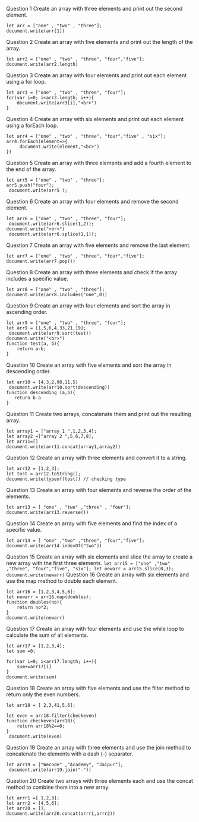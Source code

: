 

  Question 1 Create an array with three elements and print out the second element.
  ```
 let arr = ["one" , "two" , "three"];
 document.write(arr[1])
 ```
  Question 2 Create an array with five elements and print out the length of the array.
 ```
 let arr2 = ["one" , "two" , "three", "four","five"];
 document.write(arr2.length)
 ```
 Question 3 Create an array with four elements and print out each element using a for loop.
 ```
let arr3 = ["one" , "two" , "three", "four"];
for(var i=0; i<arr3.length; i++){
     document.write(arr3[i],"<br>")
}
```
 Question 4 Create an array with six elements and print out each element using a forEach loop.
```
let arr4 = ["one" , "two" , "three", "four","five" , "six"];
arr4.forEach(element=>{
     document.write(element,"<br>")
})
```
 Question 5  Create an array with three elements and add a fourth element to the end of the array.
```
let arr5 = ["one" , "two" , "three"];
arr5.push("four");
 document.write(arr5 );
 ```
 Question 6 Create an array with four elements and remove the second element.
```
let arr6 = ["one" , "two" , "three", "four"];
 document.write(arr6.slice(1,2));
document.write("<br>")
 document.write(arr6.splice(1,1));
 ```
 Question 7 Create an array with five elements and remove the last element.
```
let arr7 = ["one" , "two" , "three", "four","five"];
document.write(arr7.pop())
```
 Question 8 Create an array with three elements and check if the array includes a specific value.
 ```
 let arr8 = ["one" , "two" , "three"];
 document.write(arr8.includes("one",0))
 ```
 Question 9 Create an array with four elements and sort the array in ascending order.
```
let arr9 = ["one" , "two" , "three", "four"];
let arr9 = [1,5,6,4,33,21,19];
 document.write(arr9.sort(test))
document.write("<br>")
function test(a, b){
    return a-b;
}
```
Question 10 Create an array with five elements and sort the array in descending order.
 ``` 
 let arr10 = [4,3,2,98,11,5]
  document.write(arr10.sort(descending))
 function descending (a,b){
    return b-a
 }
```
 Question 11 Create two arrays, concatenate them and print out the resulting array.
 ```
let array1 = ["array 1 ",1,2,3,4];
let array2 =["array 2 ",5,6,7,8];
let arr11=[]
 document.write(arr11.concat(array1,array2))
 ```
 Question 12 Create an array with three elements and convert it to a string.
```
let arr12 = [1,2,3];
let tost = arr12.toString();
document.write(typeof(tost)) // checking type 
```
 Question 13 Create an array with four elements and reverse the order of the elements.
 ```
 let arr13 = [ "one" , "two" ,"three" , "four"];
 document.write(arr13.reverse())
```
Question 14 Create an array with five elements and find the index of a specific value.
 ```
 let arr14 = [ "one" ,"two" ,"three", "four","five"];
 document.write(arr14.indexOf("two"))
 ```
 Question 15 Create an array with six elements and slice the array to create a new array with the first three elements.
               ```
               let arr15 = ["one" ,"two" ,"three", "four","five", "six"];
                let newarr = arr15.slice(0,3);
                document.write(newarr)
                ```
 Question 16 Create an array with six elements and use the map method to double each element.
``` 
let arr16 = [1,2,3,4,5,6];
let newarr = arr16.map(doubles);
function doubles(no){
    return no*2;
}
document.write(newarr)
```
 Question 17 Create an array with four elements and use the while loop to calculate the sum of all elements.
```
let arr17 = [1,2,3,4];
let sum =0;

for(var i=0; i<arr17.length; i++){
    sum+=arr17[i]
}
document.write(sum)
```

 Question 18 Create an array with five elements and use the filter method to return only the even numbers.
```
let arr18 = [ 2,3,41,5,6];

let even = arr18.filter(checkeven)
function checkeven(arr18){
    return arr18%2==0;
}
 document.write(even)
```

 Question 19 Create an array with three elements and use the join method to concatenate the elements with a dash (-) separator.
```
let arr19 = ["Wecode" ,"Academy", "Jaipur"];
 document.write(arr19.join("-"))
 ```
 Question 20 Create two arrays with three elements each and use the concat method to combine them into a new array.
```
let arrr1 =[ 1,2,3];
let arrr2 = [4,5,6];
let arr20 = [];
document.write(arr20.concat(arrr1,arrr2))
```
